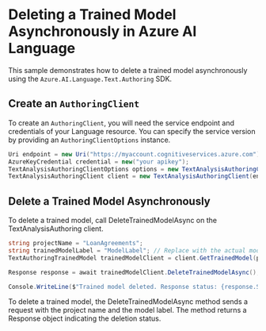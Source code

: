 # Deleting a Trained Model Asynchronously in Azure AI Language

This sample demonstrates how to delete a trained model asynchronously using the `Azure.AI.Language.Text.Authoring` SDK.

## Create an `AuthoringClient`

To create an `AuthoringClient`, you will need the service endpoint and credentials of your Language resource. You can specify the service version by providing an `AuthoringClientOptions` instance.

```C# Snippet:CreateTextAuthoringClientForSpecificApiVersion
Uri endpoint = new Uri("https://myaccount.cognitiveservices.azure.com");
AzureKeyCredential credential = new("your apikey");
TextAnalysisAuthoringClientOptions options = new TextAnalysisAuthoringClientOptions(TextAnalysisAuthoringClientOptions.ServiceVersion.V2024_11_15_Preview);
TextAnalysisAuthoringClient client = new TextAnalysisAuthoringClient(endpoint, credential, options);
```

## Delete a Trained Model Asynchronously

To delete a trained model, call DeleteTrainedModelAsync on the TextAnalysisAuthoring client.

```C# Snippet:Sample9_TextAuthoring_DeleteTrainedModelAsync
string projectName = "LoanAgreements";
string trainedModelLabel = "ModelLabel"; // Replace with the actual model label.
TextAuthoringTrainedModel trainedModelClient = client.GetTrainedModel(projectName, trainedModelLabel);

Response response = await trainedModelClient.DeleteTrainedModelAsync();

Console.WriteLine($"Trained model deleted. Response status: {response.Status}");
```

To delete a trained model, the DeleteTrainedModelAsync method sends a request with the project name and the model label. The method returns a Response object indicating the deletion status.
